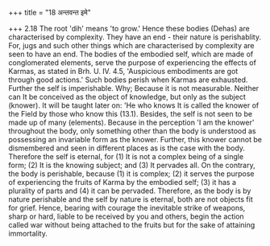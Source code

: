+++
title = "18 अन्तवन्त इमे"

+++
2.18 The root 'dih' means 'to grow.' Hence these bodies (Dehas) are characterised by complexity. They have an end - their nature is perishablity. For, jugs and such other things which are characterised by complexity are seen to have an end. The bodies of the embodied self,
which are made of conglomerated elements, serve the purpose of experiencing the effects of Karmas, as stated in Brh. U. IV. 4.5,
'Auspicious embodiments are got through good actions.' Such bodies perish when Karmas are exhausted. Further the self is imperishable. Why;
Because it is not measurable. Neither can It be conceived as the object of knowledge, but only as the subject (knower). It will be taught later on: 'He who knows It is called the knower of the Field by those who know this (13.1). Besides, the self is not seen to be made up of many
(elements). Because in the perception 'I am the knower' throughout the body, only something other than the body is understood as possessing an invariable form as the knower. Further, this knower cannot be dismembered and seen in different places as is the case with the body.
Therefore the self is eternal, for (1) It is not a complex being of a single form; (2) It is the knowing subject; and (3) It pervades all. On the contrary, the body is perishable, because (1) it is complex; (2) it serves the purpose of experiencing the fruits of Karma by the embodied self; (3) it has a plurality of parts and (4) it can be pervaded.
Therefore, as the body is by nature perishable and the self by nature is eternal, both are not objects fit for grief. Hence, bearing with courage the inevitable strike of weapons, sharp or hard, liable to be received by you and others, begin the action called war without being attached to the fruits but for the sake of attaining immortality.
